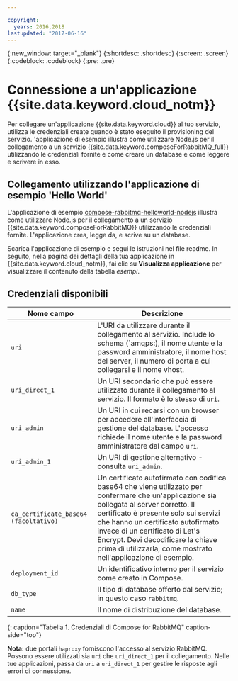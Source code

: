 ```yaml
---

copyright:
  years: 2016,2018
lastupdated: "2017-06-16"
---
```


{:new_window: target="_blank"}
{:shortdesc: .shortdesc}
{:screen: .screen}
{:codeblock: .codeblock}
{:pre: .pre}

# Connessione a un'applicazione {{site.data.keyword.cloud_notm}}

Per collegare un'applicazione {{site.data.keyword.cloud}} al tuo servizio, utilizza le credenziali create quando è stato eseguito il provisioning del servizio. 'applicazione di esempio illustra come utilizzare Node.js per il collegamento a un servizio {{site.data.keyword.composeForRabbitMQ_full}} utilizzando le credenziali fornite e come creare un database e come leggere e scrivere in esso.

## Collegamento utilizzando l'applicazione di esempio 'Hello World'

L'applicazione di esempio [compose-rabbitmq-helloworld-nodejs](https://github.com/IBM-Bluemix/compose-rabbitmq-helloworld-nodejs) illustra come utilizzare Node.js per il collegamento a un servizio {{site.data.keyword.composeForRabbitMQ}} utilizzando le credenziali fornite. L'applicazione crea, legge da, e scrive su un database.

Scarica l'applicazione di esempio e segui le istruzioni nel file readme. In seguito, nella pagina dei dettagli della tua applicazione in {{site.data.keyword.cloud_notm}}, fai clic su **Visualizza applicazione** per visualizzare il contenuto della tabella *esempi*.

## Credenziali disponibili

Nome campo|Descrizione
----------|-----------
`uri`|L'URI da utilizzare durante il collegamento al servizio. Include lo schema (`amqps:), il nome utente e la password amministratore, il nome host del server, il numero di porta a cui collegarsi e il nome vhost.
`uri_direct_1`|Un URI secondario che può essere utilizzato durante il collegamento al servizio. Il formato è lo stesso di `uri`.
`uri_admin`|Un URI in cui recarsi con un browser per accedere all'interfaccia di gestione del database. L'accesso richiede il nome utente e la password amministratore dal campo `uri`.
`uri_admin_1`|Un URI di gestione alternativo - consulta `uri_admin`.
`ca_certificate_base64` `(facoltativo)`|Un certificato autofirmato con codifica base64 che viene utilizzato per confermare che un'applicazione sia collegata al server corretto. Il certificato è presente solo sui servizi che hanno un certificato autofirmato invece di un certificato di Let's Encrypt. Devi decodificare la chiave prima di utilizzarla, come mostrato nell'applicazione di esempio.
`deployment_id`|Un identificativo interno per il servizio come creato in Compose.
`db_type`|Il tipo di database offerto dal servizio; in questo caso `rabbitmq`.
`name`|Il nome di distribuzione del database.
{: caption="Tabella 1. Credenziali di Compose for RabbitMQ" caption-side="top"}

**Nota:** due portali `haproxy` forniscono l'accesso al servizio RabbitMQ. Possono essere utilizzati sia `uri` che `uri_direct_1` per il collegamento. Nelle tue applicazioni, passa da `uri` a `uri_direct_1` per gestire le risposte agli errori di connessione.
